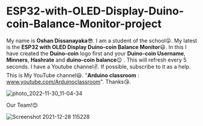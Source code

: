 # ESP32-with-OLED-Display-Duino-coin-Balance-Monitor-project
My name is **Oshan Dissanayaka**😎. I am a student of the school😜. My latest is the **ESP32 with OLED Display Duino-coin Balance Monitor**😃. In this I have created the **Duino-coin** logo first and your **Duino-coin Username**, **Minners**, **Hashrate** and **duino-coin balance**😉 . This will refresh every 5 seconds. I have a Youtube channel✌. If possible, subscribe to it as a help. This is My YouTube channel😃. "**Arduino classroom** : www.youtube.com/Arduinoclassroom". Thanks😘.

![photo_2022-11-30_11-04-34](https://user-images.githubusercontent.com/92985498/213459024-cba61d54-6f41-443c-8123-955a8a92ad7e.jpg)

Our Team!😊

![Screenshot 2021-12-28 115228](https://user-images.githubusercontent.com/92985498/157867643-777f4409-498b-4690-930a-b466757dbae8.png)

